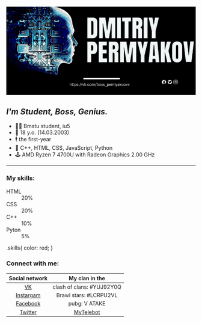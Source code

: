 ![2](гит.jpg)
## *I'm Student, Boss, Genius.*

- 👨‍💻 Bmstu student, iu5
- 🤵 18 y.o. (14.03.2003)
- 🕴 the first-year 
- 🔬 С++, HTML, CSS, JavaScript, Python
- 🕹 AMD Ryzen 7 4700U with Radeon Graphics 2.00 GHz
---
<div class="skills">
  <h3>My skills:</h3>
  <dl class="skills-list">
    <dt class="skill-html">HTML</dt>
    <dd class="level"><div style="width: 20%;">20%</div></dd>   
    <dt class="skill-css">CSS</dt>
    <dd class="level"><div style="width: 20%;">20%</div></dd>
    <dt class="skill-c++">C++</dt>
    <dd class="level"><div style="width: 10%;">10%</div></dd>
    <dt class="skill-c++">Pyton </dt>
    <dd class="level"><div style="width: 5%;">5%</div></dd>
  </dl>
</div>

.skills{
  color: red;
}

### Connect with me:

| Social network | My clan in the | 
|:-------:|:---:|
|[VK](https://vk.com/boss_permyakoovv)| clash of clans: #YUJ92Y0Q    |
|[Instargam](https://www.instagram.com/permyakoovv/)|Brawl stars: #LCRPU2VL  
|[Facebook](https://www.facebook.com/profile.php?id=100021715921839) | pubg: V АТАКЕ|
|[Twitter](https://twitter.com/Iw7j0jNeuWDUqHl?t=odDCZphkmZ1jTlXyDMDN2g&s=09) |[MyTelebot](https://t.me/Di_rom_pa_bot)| 
